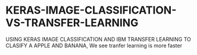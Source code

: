 # KERAS-IMAGE-CLASSIFICATION-VS-TRANSFER-LEARNING
USING KERAS IMAGE CLASSIFICATION AND  IBM TRANSFER LEARNING TO CLASIFY A APPLE AND BANANA, We see tranfer learning is more faster
